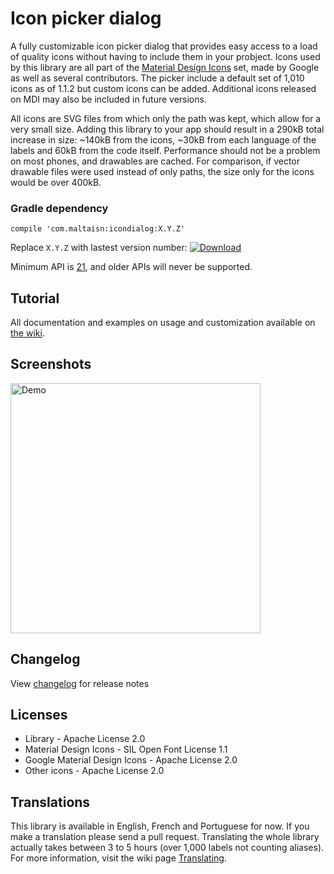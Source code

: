 # Icon picker dialog
A fully customizable icon picker dialog that provides easy access to a load of quality icons without having to include them in your probject. Icons used by this library are all part of the [Material Design Icons](https://github.com/Templarian/MaterialDesign) set, made by Google as well as several contributors. The picker include a default set of 1,010 icons as of 1.1.2 but custom icons can be added. Additional icons released on MDI may also be included in future versions.

All icons are SVG files from which only the path was kept, which allow for a very small size. Adding this library to your app should result in a 290kB total increase in size: ~140kB from the icons, ~30kB from each language of the labels and 60kB from the code itself. Performance should not be a problem on most phones, and drawables are cached. For comparison, if vector drawable files were used instead of only paths, the size only for the icons would be over 400kB.

### Gradle dependency
`compile 'com.maltaisn:icondialog:X.Y.Z'`

Replace `X.Y.Z` with lastest version number: [ ![Download](https://api.bintray.com/packages/maltaisn/icon-dialog/icon-dialog/images/download.svg) ](https://bintray.com/maltaisn/icon-dialog/icon-dialog/_latestVersion)

Minimum API is [21](https://twitter.com/minSdkVersion/status/988538738639765505), and older APIs will never be supported.

## Tutorial
All documentation and examples on usage and customization available on [the wiki](https://github.com/maltaisn/icondialoglib/wiki).

## Screenshots
<img src="screenshots/demo.gif" alt="Demo" width="400px"/>

## Changelog
View [changelog](https://github.com/maltaisn/icondialoglib/blob/master/CHANGELOG.md) for release notes

## Licenses
- Library - Apache License 2.0
- Material Design Icons - SIL Open Font License 1.1
- Google Material Design Icons - Apache License 2.0
- Other icons - Apache License 2.0

## Translations
This library is available in English, French and Portuguese for now. If you make a translation please send a pull request. Translating the whole library actually takes between 3 to 5 hours (over 1,000 labels not counting aliases). For more information, visit the wiki page [Translating](https://github.com/maltaisn/icondialoglib/wiki/Translating).
